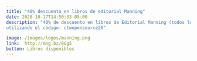 ```yaml
---
title: "40% descuento en libros de editorial Manning"
date: 2020-10-17T14:50:33-05:00
description: "40% de descuento en libros de Editorial Manning (todos los productos y formatos)
utilizando el código: ctwopensource20"

image: /images/logos/manning.png
link:  http://mng.bz/8Gg5  
button: Libros disponibles
---
```


